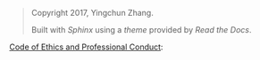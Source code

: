> Copyright 2017, Yingchun Zhang.
> 
> Built with *Sphinx* using a *theme* provided by *Read the Docs*.

[Code of Ethics and Professional Conduct](https://www.w3.org/Consortium/cepc):